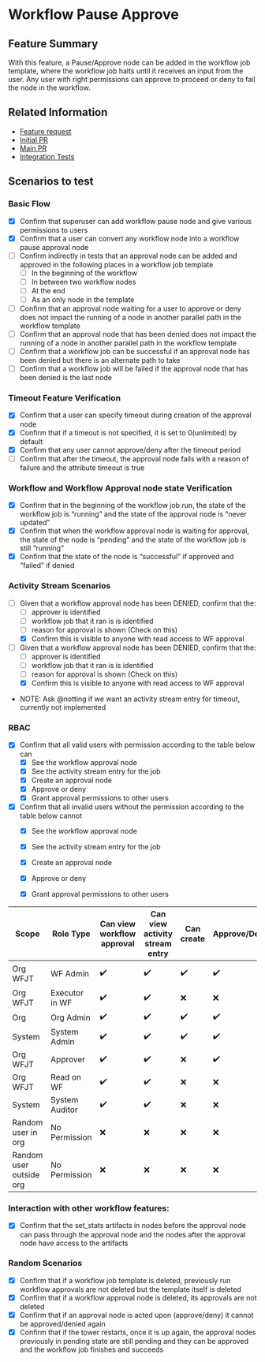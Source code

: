 # Workflow Pause Approve

## Feature Summary
With this feature, a Pause/Approve node can be added in the workflow job template, where the workflow job halts until it receives an input from the user.
Any user with right permissions can approve to proceed or deny to fail the node in the workflow.

## Related Information
* [Feature request](https://github.com/ansible/awx/issues/1206)
* [Initial PR](https://github.com/ansible/awx/pull/2352)
* [Main PR](https://github.com/ansible/awx/pull/3801)
* [Integration Tests](https://github.com/ansible/tower-qa/blob/workflow_pause_approve/tests/api/workflows/test_workflow_approval_nodes.py)

## Scenarios to test

### Basic Flow

- [x] Confirm that superuser can add workflow pause node and give various permissions to users
- [x] Confirm that a user can convert any workflow node into a workflow pause approval node
- [ ] Confirm indirectly in tests that an approval node can be added and approved in the following places in a workflow job template
    - [ ] In the beginning of the workflow
    - [ ] In between two workflow nodes
    - [ ] At the end
    - [ ] As an only node in the template
- [ ] Confirm that an approval node waiting for a user to approve or deny does not impact the running of a node in another parallel path in the workflow template
- [ ] Confirm that an approval node that has been denied does not impact the running of a node in another parallel path in the workflow template
- [ ] Confirm that a workflow job can be successful if an approval node has been denied but there is an alternate path to take
- [ ] Confirm that a workflow job will be failed if the approval node that has been denied is the last node

### Timeout Feature Verification

- [x] Confirm that a user can specify timeout during creation of the approval node
- [x] Confirm that if a timeout is not specified, it is set to 0(unlimited) by default
- [x] Confirm that any user cannot approve/deny after the timeout period
- [ ] Confirm that after the timeout, the approval node fails with a reason of failure and the attribute timeout is true

### Workflow and Workflow Approval node state Verification

- [x] Confirm that in the beginning of the workflow job run, the state of the workflow job is “running” and the state of the approval node is “never updated”
- [x] Confirm that when the workflow approval node is waiting for approval, the state of the node is “pending” and the state of the workflow job is still “running”
- [x] Confirm that the state of the node is “successful” if approved and “failed” if denied

### Activity Stream Scenarios

- [ ] Given that a workflow approval node has been DENIED, confirm that the:
    - [ ] approver is identified
    - [ ] workflow job that it ran is is identified
    - [ ] reason for approval is shown (Check on this)
    - [x] Confirm this is visible to anyone with read access to WF approval
- [ ] Given that a workflow approval node has been DENIED, confirm that the:
    - [ ] approver is identified
    - [ ] workflow job that it ran is is identified
    - [ ] reason for approval is shown (Check on this)
    - [x] Confirm this is visible to anyone with read access to WF approval
- NOTE: Ask @notting if we want an activity stream entry for timeout, currently not implemented

### RBAC

- [x] Confirm that all valid users with permission according to the table below can
    - [x] See the workflow approval node
    - [x] See the activity stream entry for the job
    - [x] Create an approval node
    - [x] Approve or deny
    - [x] Grant approval permissions to other users
- [x] Confirm that all invalid users without the permission according to the table below cannot
    - [x] See the workflow approval node
    - [x] See the activity stream entry for the job
    - [x] Create an approval node
    - [x] Approve or deny
    - [x] Grant approval permissions to other users


| Scope  | Role Type | Can view workflow approval  | Can view activity stream entry | Can create  | Approve/Deny |Grant approval  |
| ------------- | ------------- | ------------- | ------------- | ------------- | ------------- | ------------- |
| Org <br> WFJT | WF Admin | ✔️ | ✔️ | ✔️ | ✔️ | Org ❌ <br> WFJT ✔️ |
| Org <br> WFJT | Executor in WF | ✔️ | ✔️ | ❌ | ❌ | ❌ |
| Org | Org Admin | ✔️ | ✔️ | ✔️ | ✔️ | ✔️ |
| System | System Admin | ✔️ | ✔️ | ✔️ | ✔️ | ✔️ |
| Org <br> WFJT | Approver | ✔️ | ✔️ | ❌️ | ✔️ | ❌ |
| Org <br> WFJT | Read on WF | ✔️ | ✔️ | ❌ | ❌ | ❌ |
| System | System Auditor | ✔️ | ✔️ | ❌ | ❌ | ❌ |
| Random user in org | No Permission | ❌ | ❌ | ❌ | ❌ | ❌ |
| Random user outside org | No Permission | ❌ | ❌ | ❌ | ❌ | ❌ |

### Interaction with other workflow features:

- [x] Confirm that the set_stats artifacts in nodes before the approval node can pass through the approval node and the nodes after the approval node have access to the artifacts

### Random Scenarios

- [x] Confirm that if a workflow job template is deleted, previously run workflow approvals are not deleted but the template itself is deleted
- [x] Confirm that if a workflow approval node is deleted, its approvals are not deleted
- [x] Confirm that if an approval node is acted upon (approve/deny) it cannot be approved/denied again
- [x] Confirm that if the tower restarts, once it is up again, the approval nodes previously in pending state are still pending and they can be approved and the workflow job finishes and succeeds
